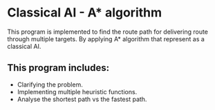 # Classical AI - A* algorithm
This program is implemented to find the route path for delivering route through multiple targets. By applying A* algorithm that represent as a classical AI.

## This program includes:
- Clarifying the problem.
- Implementing multiple heuristic functions.
- Analyse the shortest path vs the fastest path.
